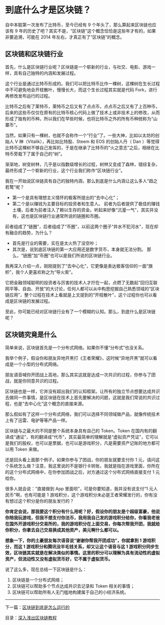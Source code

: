 # 到底什么才是区块链？
自中本聪第一次发布了比特币，至今已经有 9 个年头了，那么算起来区块链也应该有 9 年的历史了吧？其实不是，“区块链”这个概念恰恰是这些年才有的，如果非要追溯，可能在 2014 年左右，才真正有了“区块链”的概念。

## 区块链和区块链行业
首先，什么是区块链行业呢？区块链是一个崭新的行业，与社交、电影、游戏一样，具有自己独特的内涵和发展过程。

这个行业是通过比特币形成的。我们可以把比特币比作一棵树，这棵树在生长过程中不可避免地会开枝散叶，慢慢长大，而这个生长过程其实就是代码 Fork，进行再修改发布运行的过程。

比特币之后有了莱特币，莱特币之后又有了点点币，点点币之后又有了上百种币，后来的这些币仅仅在原有的比特币核心代码上做了技术上或非技术上的修改，从而形成了独有的币种。所以我们在早些时候，也将比特币之外的所有币种统称为“山寨币”。

当然，如果只有一棵树，也就不会称作一个“行业”了。一些大神，比如以太坊的创始人 V 神（Vitalik），再比如比特股、Steem 和 EOS 的创始人丹（ Dan ）等觉得比特币这棵树不够自己发挥的，于是在继承了比特币的“火之意志”之后，相继在比特币旁栽下了属于自己的“树”。

渐渐地，树变树林，几乎是以指数级增长的过程，树林又变成了森林，错综复杂，最终形成了一个崭新的行业，这个行业我们称作“区块链行业”。

我在一开始说区块链具有自己的独特内涵，那么到底是什么内涵让这么多人“趋之若鹜”呢？

* 第一个是具有理想主义情怀的极客所提出的“去中心化”；
* 第二个是以赚钱为主要目标的投资者和生意人。
前者为后者提供了极佳的赚钱土壤，后者为前者注入了赖以生存的资金。听起来好像“沆瀣一气”，其实并没有，这也是区块链行业通常所说的链圈和币圈。

前者组成了“链圈”，后者组成了“币圈”，以前这两个圈子“井水不犯河水”，现在却有融合的趋势，为什么？

* 首先是行业的需要，实在是太火热了没空吵；
* 其次是，说到底区块链的第一大应用还是数字货币，本身就无法分割。
那么，“链圈”加“币圈”也可以是我们所说的区块链行业。

我再深入介绍一点，刚刚提到了“去中心化”，它更像是表达极客信仰的一面“旗帜”，我个人更喜欢称之为“导火索”。

它把金融领域聪明的投资者与厉害的技术人才拧在一起，点燃了无数起“回归互联网平等、自由、开放”的大讨论，任何人都可以从中构思挖掘自己熟悉领域的“区块链应用”，整个过程在技术上看就是上文提到的“开枝散叶”，这个过程你也可以看成是区块链的发展过程。

至此，你可能已经对区块链行业有了一个模糊的认知。那么，到底什么是区块链呢？

## 区块链究竟是什么
简单来说，区块链首先是一个分布式网络。如果你不懂“分布式”也没关系。

我举个例子，假设你和朋友异地开黑打《王者荣耀》，这时候“异地开黑”就可以看成是一个小型的分布式网络。

朋友语音喊你开团战上高地，那么其实这就是达成一次共识的过程，你参与了团战，就是你同意共识的过程。

区块链也是一样，它并没有超出我们的认知框架。让所有的独立节点想要达成共识去做同一件事情，是区块链在技术上首先要解决的问题，这就是我们常说的共识过程，也是“去中心化”这个概念的直接来源。

那么假如有了这样一个分布式网络，我们可以选择不同领域做产品，就像传统技术上有了迅雷、电驴等等产品一样。

区块链与之最大的不同是整个系统本身具有自己的 Token。Token 在国内有的翻译成“通证”，有的翻译成“代币”，其实最简单的理解就是“虚拟资产凭证”，它可以是我们的股权，也可以是票据，也可以是游戏积分，凡是需要资产记账的地方都可以用 Token 来做。

还是回头看上面那个例子。如果你参与了团战，你的朋友就要支付你 1 元，请问这个系统怎么做？注意，我这里说的不是银行卡转账，我就是指在游戏里面，你所在的这个分布式网络中，在你参加团战之后，对方通过这个分布式网络直接支付 1 元给你。

很多人就会说：“直接做到 App 里面呗”，可是你要知道，我并没有说支付“1 元人民币”啊，也有可能是 1 游戏积分，这个游戏积分未必是王者荣耀发行的，你有没有想过这个积分是你的朋友发行的？

**你肯定会说，那我要这个积分有什么用呢？好，假设你的朋友是个超级富豪，他说你陪我玩游戏，但我不想支付你法币，我用我自己发的游戏积分给你，你看我老爸在国外开游戏积分交易所的，我的游戏积分在上面交易，你每次帮我开团，我就给你积分，你拿去自己交易换成其他资产，美元啊什么都可以。**

**想象一下，你的土豪朋友每次语音说“谢谢你帮我开团成功”，你就拿到 1 游戏积分，而这 1 游戏积分和腾讯没半毛钱关系，却又让这个语音与这 1 游戏积分同步生效，区块链其实就是在解决类似的事情。这里的积分可以理解为具有流动性的虚拟资产，但流动性又没有虚拟货币好，它不属于虚拟货币。**

说了这么多，现在总结一下区块链是什么：

1. 区块链是一个分布式网络；
2. 区块链可以帮助多个节点达成共识去记录和 Token 相关的事情；
3. 区块链可以帮助所有人无门槛地构建属于自己的小经济系统。


---
下一篇：[区块链到底是怎么运行的](https://github.com/yjjnls/blockchain-tutorial-cn/blob/master/doc/02.%E5%8C%BA%E5%9D%97%E9%93%BE%E5%88%B0%E5%BA%95%E6%98%AF%E6%80%8E%E4%B9%88%E8%BF%90%E8%A1%8C%E7%9A%84.md)  

目录：[深入浅出区块链教程](https://github.com/yjjnls/blockchain-tutorial-cn)